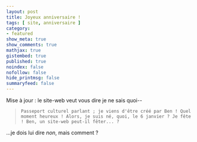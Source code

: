 ```yaml
---
layout: post
title: Joyeux anniversaire !
tags: [ site, anniversaire ]
category:
- featured
show_meta: true
show_comments: true
mathjax: true
gistembed: true
published: true
noindex: false
nofollow: false
hide_printmsg: false
summaryfeed: false
---
```


Mise à jour : le site-web veut vous dire je ne sais quoi--

> `Passeport culturel parlant ; je viens d'être créé par Ben ! Quel moment heureux
> ! Alors, je suis né, quoi, le 6 janvier ? Je fête ! Ben, un site-web peut-il
> fêter... ?`

...je dois lui dire *non*, mais comment ?
